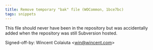```yaml
---
title: Remove temporary "bak" file (WOCommon, 1bce7bc)
tags: snippets
---
```


This file should never have been in the repository but was accidentally added when the repository was still Subversion hosted.

Signed-off-by: Wincent Colaiuta &lt;win@wincent.com&gt;
